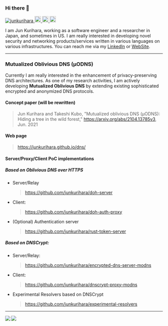 ### Hi there 👋

<p align="left">
  <a href="https://github.com/junkurihara/junkurihara/">
    <img src="https://komarev.com/ghpvc/?username=junkurihara" alt="junkurihara" />
  </a>
  <a href="https://github.com/junkurihara">
    <img height="20" src="https://img.shields.io/github/followers/junkurihara?label=follow&logo=github&style=flat" />
  </a>
  <a href="http://qiita.com/jqtype">
    <img height="20" src="https://qiita-badge.apiapi.app/s/jqtype/posts.svg" />
  </a>
  <//qiita.com/jqtype">
    <img height="20" src="https://qiita-badge.apiapi.app/s/jqtype/contributions.svg" />
  </a>
</p>

I am Jun Kurihara, working as a software engineer and a researcher in Japan, and sometimes in US. I am really interested in developing novel security and networking products/services written in various languages on various infrastructures. You can reach me via my [LinkedIn](https://www.linkedin.com/in/junkurihara/) or [WebSite](https://junkurihara.github.io).

---

### Mutualized Oblivious DNS (μODNS)

Currently I am really interested in the enhancement of privacy-preserving DNS architectures. As one of my research activities, I am actively developing **Mutualized Oblivious DNS** by extending existing sophisticated encrypted and anonymized DNS protocols.

#### Concept paper (will be rewritten)
> Jun Kurihara and Takeshi Kubo, "Mutualized oblivious DNS (μODNS): Hiding a tree in the wild forest," https://arxiv.org/abs/2104.13785v3, Jun. 2021
#### Web page
> https://junkurihara.github.io/dns/

#### Server/Proxy/Client PoC implementations
##### Based on Oblivious DNS over HTTPS

- Server/Relay
  > https://github.com/junkurihara/doh-server
- Client:
  > https://github.com/junkurihara/doh-auth-proxy
- (Optional) Authentication server
  > https://github.com/junkurihara/rust-token-server

##### Based on DNSCrypt:

- Server/Relay:
  > https://github.com/junkurihara/encrypted-dns-server-modns
- Client:
  > https://github.com/junkurihara/dnscrypt-proxy-modns
- Experimental Resolvers based on DNSCrypt
  > https://github.com/junkurihara/experimental-resolvers

---

<p align="left">
 <img align="left" src="https://github-readme-stats.vercel.app/api/top-langs/?username=junkurihara&theme=tokyonight&layout=compact" />

 <img align="left" src="https://github-readme-stats.vercel.app/api?username=junkurihara&count_private=true&show_icons=true&theme=tokyonight"/>
</p>


<!--
**junkurihara/junkurihara** is a ✨ _special_ ✨ repository because its `README.md` (this file) appears on your GitHub profile.

Here are some ideas to get you started:

- 🔭 I’m currently working on ...
- 🌱 I’m currently learning ...
- 👯 I’m looking to collaborate on ...
- 🤔 I’m looking for help with ...
- 💬 Ask me about ...
- 📫 How to reach me: ...
- 😄 Pronouns: ...
- ⚡ Fun fact: ...
-->
